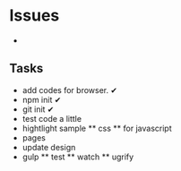 # Issues

* 

## Tasks

* add codes for browser. ✔
* npm init ✔︎
* git init︎ ✔
* test code a little
* hightlight sample
** css
** for javascript
* pages
* update design
* gulp
** test
** watch
** ugrify

